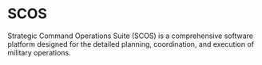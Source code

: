 # SCOS
Strategic Command Operations Suite (SCOS) is a comprehensive software platform designed for the detailed planning, coordination, and execution of military operations. 
